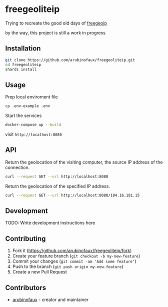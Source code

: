 # freegeoliteip

Trying to recreate the good old days of [freegeoip](https://github.com/fiorix/freegeoip) 

by the way, this project is still a work in progress

## Installation

```bash
git clone https://github.com/arubinofaux/freegeoliteip.git
cd freegeoliteip
shards install
```

## Usage
Prep local enviroment file
```bash
cp .env-example .env
```

Start the services
```bash
docker-compose up --build
```

visit `http://localhost:8080`

## API

Return the geolocation of the visiting computer, the source IP address of the connection.

```bash
curl --request GET --url http://localhost:8080
```

Return the geolocation of the specified IP address.
```bash
curl --request GET --url http://localhost:8080/104.16.181.15
```

## Development

TODO: Write development instructions here

## Contributing

1. Fork it (<https://github.com/arubinofaux/freegeoliteip/fork>)
2. Create your feature branch (`git checkout -b my-new-feature`)
3. Commit your changes (`git commit -am 'Add some feature'`)
4. Push to the branch (`git push origin my-new-feature`)
5. Create a new Pull Request

## Contributors

- [arubinofaux](https://github.com/arubinofaux) - creator and maintainer
